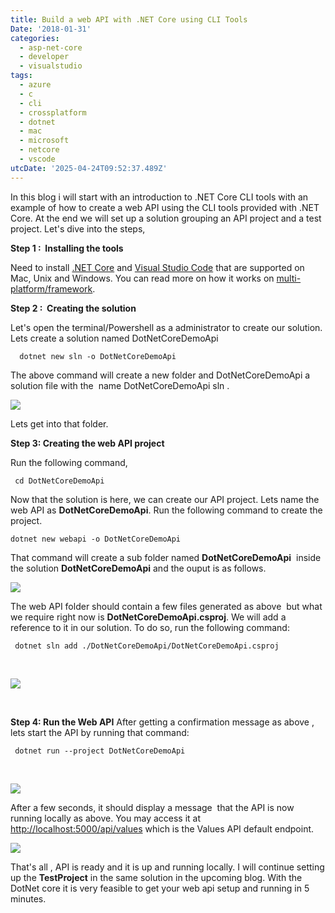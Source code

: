 ```yaml
---
title: Build a web API with .NET Core using CLI Tools
Date: '2018-01-31'
categories:
  - asp-net-core
  - developer
  - visualstudio
tags:
  - azure
  - c
  - cli
  - crossplatform
  - dotnet
  - mac
  - microsoft
  - netcore
  - vscode
utcDate: '2025-04-24T09:52:37.489Z'
---
```


In this blog i will start with an introduction to .NET Core CLI tools with an example of how to create a web API using the CLI tools provided with .NET Core. At the end we will set up a solution grouping an API project and a test project. Let's dive into the steps,

**Step 1 :  Installing the tools**

Need to install [.NET Core](https://www.microsoft.com/net/learn/get-started/windows?utm_expid=.-Fmi9Q05Ry2oXQgdtPElHw.0&utm_referrer=https%3A%2F%2Fwww.google.lk%2F) and [Visual Studio Code](https://code.visualstudio.com/) that are supported on Mac, Unix and Windows. You can read more on how it works on [multi-platform/framework](https://blogs.msdn.microsoft.com/dotnet/2016/09/26/introducing-net-standard/).

**Step 2 :  Creating the solution**

Let's open the terminal/Powershell as a administrator to create our solution. Lets create a solution named DotNetCoreDemoApi

```
  dotnet new sln -o DotNetCoreDemoApi  
```

The above command will create a new folder and DotNetCoreDemoApi a solution file with the  name DotNetCoreDemoApi sln .

[![](https://sajeetharan.wordpress.com/wp-content/uploads/2018/01/266c3-2018-01-31_10-54-54_1.png?w=300)](https://sajeetharan.wordpress.com/wp-content/uploads/2018/01/266c3-2018-01-31_10-54-54_1.png)

Lets get into that folder.

**Step 3: Creating the web API project**

Run the following command,

```
 cd DotNetCoreDemoApi 
```

Now that the solution is here, we can create our API project. Lets name the web API as **DotNetCoreDemoApi**. Run the following command to create the project.

```
dotnet new webapi -o DotNetCoreDemoApi  
```

That command will create a sub folder named **DotNetCoreDemoApi**  inside the solution **DotNetCoreDemoApi** and the ouput is as follows.

[![](https://sajeetharan.wordpress.com/wp-content/uploads/2018/01/2962a-2018-01-31_11-11-34_2.png?w=300)](https://sajeetharan.wordpress.com/wp-content/uploads/2018/01/2962a-2018-01-31_11-11-34_2.png)

The web API folder should contain a few files generated as above  but what we require right now is **DotNetCoreDemoApi.csproj**. We will add a reference to it in our solution. To do so, run the following command:

```
 dotnet sln add ./DotNetCoreDemoApi/DotNetCoreDemoApi.csproj
```

 

[![](https://sajeetharan.wordpress.com/wp-content/uploads/2018/01/a4836-2018-01-31_11-21-30_3.png?w=300)](https://sajeetharan.wordpress.com/wp-content/uploads/2018/01/a4836-2018-01-31_11-21-30_3.png)

 

**Step 4: Run the Web API** After getting a confirmation message as above , lets start the API by running that command:

```
 dotnet run --project DotNetCoreDemoApi  
```

 

[![](https://sajeetharan.wordpress.com/wp-content/uploads/2018/01/aa088-2018-01-31_11-25-50_4.png?w=300)](https://sajeetharan.wordpress.com/wp-content/uploads/2018/01/aa088-2018-01-31_11-25-50_4.png)

After a few seconds, it should display a message  that the API is now running locally as above. You may access it at [http://localhost:5000/api/values](http://localhost:5000/api/values) which is the Values API default endpoint.

[![](https://sajeetharan.wordpress.com/wp-content/uploads/2018/01/5c320-2018-01-31_11-27-55_5.png?w=300)](https://sajeetharan.wordpress.com/wp-content/uploads/2018/01/5c320-2018-01-31_11-27-55_5.png)

That's all , API is ready and it is up and running locally. I will continue setting up the **TestProject** in the same solution in the upcoming blog. With the DotNet core it is very feasible to get your web api setup and running in 5 minutes.
